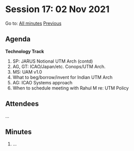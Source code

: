# Session 17: 02 Nov 2021

Go to: [All minutes](../index.md) [Previous](mom-2910.md)

## Agenda

**Technology Track**

1. SP: JARUS Notional UTM Arch (contd)
2. AG, GT: ICAO/Japan/etc. Conops/UTM Arch.
3. MS: UAM v1.0
4. What to beg/borrow/invent for Indian UTM Arch
5. AG: ICAO Systems approach
6. When to schedule meeting with Rahul M re: UTM Policy

## Attendees

...

## Minutes

1. ...